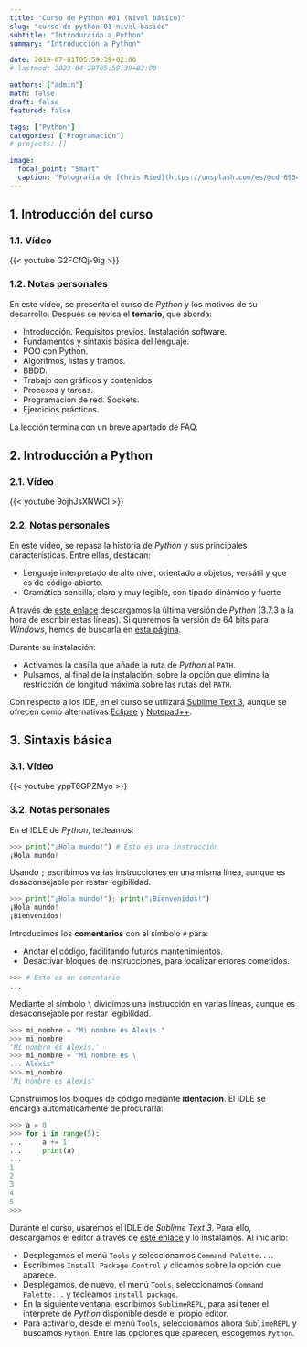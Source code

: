```yaml
---
title: "Curso de Python #01 (Nivel básico)"
slug: "curso-de-python-01-nivel-basico"
subtitle: "Introducción a Python"
summary: "Introducción a Python"

date: 2019-07-01T05:59:39+02:00
# lastmod: 2023-04-29T05:59:39+02:00

authors: ["admin"]
math: false
draft: false
featured: false

tags: ["Python"]
categories: ["Programación"]
# projects: []

image:
  focal_point: "Smart"
  caption: "Fotografía de [Chris Ried](https://unsplash.com/es/@cdr6934), disponible en [Unsplash](https://unsplash.com/es/fotos/ieic5Tq8YMk)."
---
```


## 1. Introducción del curso

### 1.1. Vídeo

{{< youtube G2FCfQj-9ig >}}

### 1.2. Notas personales

En este vídeo, se presenta el curso de *Python* y los motivos de su desarrollo. Después se revisa el **temario**, que aborda:

- Introducción. Requisitos previos. Instalación software.
- Fundamentos y sintaxis básica del lenguaje.
- POO con Python.
- Algoritmos, listas y tramos.
- BBDD.
- Trabajo con gráficos y contenidos.
- Procesos y tareas.
- Programación de red. Sockets.
- Ejercicios prácticos.

La lección termina con un breve apartado de FAQ.

## 2. Introducción a Python

### 2.1. Vídeo

{{< youtube 9ojhJsXNWCI >}}

### 2.2. Notas personales

En este vídeo, se repasa la historia de *Python* y sus principales características. Entre ellas, destacan:

- Lenguaje interpretado de alto nivel, orientado a objetos, versátil y que es de código abierto.
- Gramática sencilla, clara y muy legible, con tipado dinámico y fuerte

A través de [este enlace](https://www.python.org/downloads/) descargamos la última versión de *Python* (3.7.3 a la hora de escribir estas líneas). Si queremos la versión de 64 bits para *Windows*, hemos de buscarla en [esta página](https://www.python.org/downloads/windows/).

Durante su instalación:

- Activamos la casilla que añade la ruta de *Python* al `PATH`.
- Pulsamos, al final de la instalación, sobre la opción que elimina la restricción de longitud máxima sobre las rutas del `PATH`.

Con respecto a los IDE, en el curso se utilizará [Sublime Text 3](https://www.sublimetext.com/3), aunque se ofrecen como alternativas [Eclipse](https://www.eclipse.org/ide/) y [Notepad++](https://notepad-plus-plus.org/).

## 3. Sintaxis básica

### 3.1. Vídeo

{{< youtube yppT6GPZMyo >}}

### 3.2. Notas personales

En el IDLE de *Python*, tecleamos:

```python
>>> print("¡Hola mundo!") # Esto es una instrucción
¡Hola mundo!
```

Usando `;` escribimos varias instrucciones en una misma línea, aunque es desaconsejable por restar legibilidad.

```python
>>> print("¡Hola mundo!"); print("¡Bienvenidos!")
¡Hola mundo!
¡Bienvenidos!
```

Introducimos los **comentarios** con el símbolo `#` para:

- Anotar el código, facilitando futuros mantenimientos.
- Desactivar bloques de instrucciones, para localizar errores cometidos.

```python
>>> # Esto es un comentario
... 
```

Mediante el símbolo `\` dividimos una instrucción en varias líneas, aunque es desaconsejable por restar legibilidad.

```python
>>> mi_nombre = "Mi nombre es Alexis."
>>> mi_nombre
'Mi nombre es Alexis.'
>>> mi_nombre = "Mi nombre es \
... Alexis"
>>> mi_nombre
'Mi nombre es Alexis'
```

Construimos los bloques de código mediante **identación**. El IDLE se encarga automáticamente de procurarla:

```python
>>> a = 0
>>> for i in range(5):
...     a += 1
...     print(a)
... 
1
2
3
4
5
>>> 
```

Durante el curso, usaremos el IDLE de *Sublime Text 3*. Para ello, descargamos el editor a través de [este enlace](https://www.sublimetext.com/3) y lo instalamos. Al iniciarlo:

- Desplegamos el menú `Tools` y seleccionamos `Command Palette...`.
- Escribimos `Install Package Control` y clicamos sobre la opción que aparece.
- Desplegamos, de nuevo, el menú `Tools`, seleccionamos `Command Palette...` y tecleamos `install package`.
- En la siguiente ventana, escribimos `SublimeREPL`, para así tener el interprete de *Python* disponible desde el propio editor.
- Para activarlo, desde el menú `Tools`, seleccionamos ahora `SublimeREPL` y buscamos `Python`. Entre las opciones que aparecen, escogemos `Python`.
